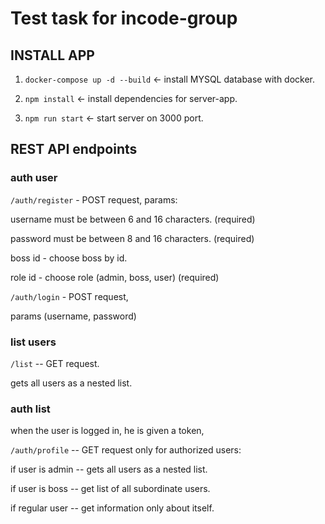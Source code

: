 # Test task for incode-group

## INSTALL APP

1. `docker-compose up -d --build` <- install MYSQL database with docker.

2. `npm install` <- install dependencies for server-app.

3. `npm run start` <- start server on 3000 port.

## REST API endpoints

### auth user

`/auth/register` - POST request, params:

username must be between 6 and 16 characters. (required)

password must be between 8 and 16 characters. (required)

boss id - choose boss by id.

role id - choose role (admin, boss, user) (required)

`/auth/login` - POST request,

params (username, password)

### list users

`/list` -- GET request.

gets all users as a nested list.

### auth list

when the user is logged in, he is given a token,

`/auth/profile` -- GET request only for authorized users:

if user is admin -- gets all users as a nested list.

if user is boss -- get list of all subordinate users.

if regular user -- get information only about itself.
